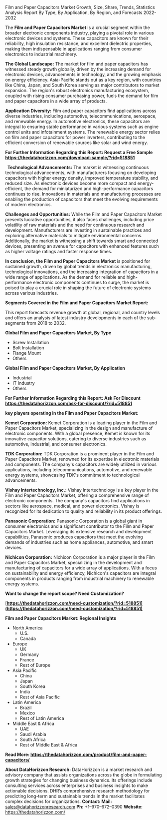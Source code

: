 ﻿Film and Paper Capacitors Market Growth, Size, Share, Trends, Statistics Analysis Report By Type, By Application, By Region, and Forecasts 2022-2032

The **Film and Paper Capacitors Market** is a crucial segment within the broader electronic components industry, playing a pivotal role in various electronic devices and systems. These capacitors are known for their reliability, high insulation resistance, and excellent dielectric properties, making them indispensable in applications ranging from consumer electronics to industrial machinery.

**The Global Landscape:** The market for film and paper capacitors has witnessed steady growth globally, driven by the increasing demand for electronic devices, advancements in technology, and the growing emphasis on energy efficiency. Asia-Pacific stands out as a key region, with countries like China, Japan, and South Korea serving as major contributors to market expansion. The region's robust electronics manufacturing ecosystem, coupled with rising consumer purchasing power, fuels the demand for film and paper capacitors in a wide array of products.

**Application Diversity:** Film and paper capacitors find applications across diverse industries, including automotive, telecommunications, aerospace, and renewable energy. In automotive electronics, these capacitors are integral to ensuring stable performance in various systems such as engine control units and infotainment systems. The renewable energy sector relies on film and paper capacitors for power inverters, contributing to the efficient conversion of renewable sources like solar and wind energy.

**For Further Information Regarding this Report: Request a Free Sample <https://thedatahorizzon.com/download-sample/?rid=518851>** 

` `**Technological Advancements:** The market is witnessing continuous technological advancements, with manufacturers focusing on developing capacitors with higher energy density, improved temperature stability, and reduced size. As electronic devices become more compact and energy-efficient, the demand for miniaturized and high-performance capacitors continues to rise. Innovations in materials and manufacturing processes are enabling the production of capacitors that meet the evolving requirements of modern electronics.

**Challenges and Opportunities:** While the Film and Paper Capacitors Market presents lucrative opportunities, it also faces challenges, including price volatility of raw materials and the need for continuous research and development. Manufacturers are investing in sustainable practices and exploring alternative materials to mitigate environmental concerns. Additionally, the market is witnessing a shift towards smart and connected devices, presenting an avenue for capacitors with enhanced features such as higher voltage ratings and faster response times.

**In conclusion, the Film and Paper Capacitors Market** is positioned for sustained growth, driven by global trends in electronics manufacturing, technological innovations, and the increasing integration of capacitors in a wide range of applications. As the demand for reliable and high-performance electronic components continues to surge, the market is poised to play a crucial role in shaping the future of electronic systems across various industries.

**Segments Covered in the Film and Paper Capacitors Market Report:**

This report forecasts revenue growth at global, regional, and country levels and offers an analysis of latest industry developments in each of the sub-segments from 2018 to 2032.

**Global Film and Paper Capacitors Market, By Type**

- Screw Installation
- Bolt Installation
- Flange Mount
- Others

**Global Film and Paper Capacitors Market, By Application**

- Industrial
- IT Industry
- Others

**For Further Information Regarding this Report: Ask For Discount <https://thedatahorizzon.com/ask-for-discount/?rid=518851>** 

**key players operating in the Film and Paper Capacitors Market:**

**Kemet Corporation:** Kemet Corporation is a leading player in the Film and Paper Capacitors Market, specializing in the design and manufacture of electronic components. With a global presence, Kemet is known for its innovative capacitor solutions, catering to diverse industries such as automotive, industrial, and consumer electronics.

**TDK Corporation:** TDK Corporation is a prominent player in the Film and Paper Capacitors Market, renowned for its expertise in electronic materials and components. The company's capacitors are widely utilized in various applications, including telecommunications, automotive, and renewable energy systems, showcasing TDK's commitment to technological advancements.

**Vishay Intertechnology, Inc.:** Vishay Intertechnology is a key player in the Film and Paper Capacitors Market, offering a comprehensive range of electronic components. The company's capacitors find applications in sectors like aerospace, medical, and power electronics. Vishay is recognized for its dedication to quality and reliability in its product offerings.

**Panasonic Corporation:** Panasonic Corporation is a global giant in consumer electronics and a significant contributor to the Film and Paper Capacitors Market. Leveraging its extensive research and development capabilities, Panasonic produces capacitors that meet the evolving demands of industries such as home appliances, automotive, and smart devices.

**Nichicon Corporation:** Nichicon Corporation is a major player in the Film and Paper Capacitors Market, specializing in the development and manufacturing of capacitors for a wide array of applications. With a focus on sustainability and energy efficiency, Nichicon's capacitors are integral components in products ranging from industrial machinery to renewable energy systems.

**Want to change the report scope? Need Customization?**

[**https://thedatahorizzon.com/need-customization/?rid=518851](https://thedatahorizzon.com/need-customization/?rid=518851)** 

**Film and Paper Capacitors Market: Regional Insights**

- North America
  - U.S.
  - Canada
- Europe
  - UK
  - Germany
  - France
  - Rest of Europe
- Asia Pacific
  - China
  - Japan
  - South Korea
  - India
  - Rest of Asia Pacific
- Latin America
  - Brazil
  - Mexico
  - Rest of Latin America
- Middle East & Africa
  - UAE
  - Saudi Arabia
  - South Africa
  - Rest of Middle East & Africa

**Read More: <https://thedatahorizzon.com/product/film-and-paper-capacitors/>** 

**About DataHorizzon Research:**DataHorizzon is a market research and advisory company that assists organizations across the globe in formulating growth strategies for changing business dynamics. Its offerings include consulting services across enterprises and business insights to make actionable decisions. DHR’s comprehensive research methodology for predicting long-term and sustainable trends in the market facilitates complex decisions for organizations.**Contact:Mail:** <sales@datahorizzonresearch.com> **Ph:** +1–970–672–0390**Website:** <https://thedatahorizzon.com/> 
